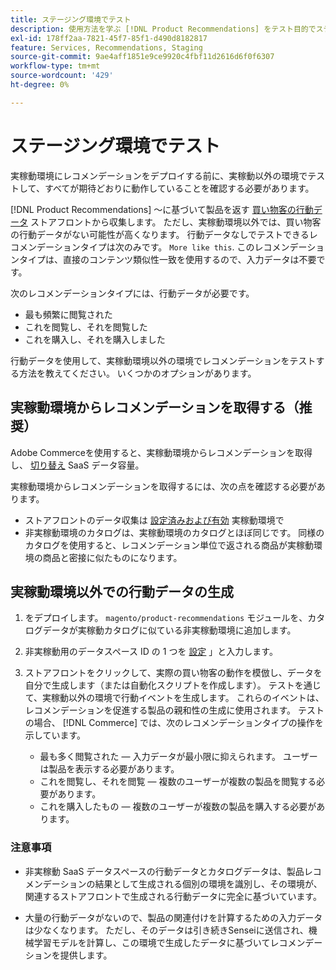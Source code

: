 ```yaml
---
title: ステージング環境でテスト
description: 使用方法を学ぶ [!DNL Product Recommendations] をテスト目的でステージング環境の実稼動環境から削除します。
exl-id: 178ff2aa-7821-45f7-85f1-d490d8182817
feature: Services, Recommendations, Staging
source-git-commit: 9ae4aff1851e9ce9920c4fbf11d2616d6f0f6307
workflow-type: tm+mt
source-wordcount: '429'
ht-degree: 0%

---
```


# ステージング環境でテスト

実稼動環境にレコメンデーションをデプロイする前に、実稼動以外の環境でテストして、すべてが期待どおりに動作していることを確認する必要があります。

[!DNL Product Recommendations] ～に基づいて製品を返す [買い物客の行動データ](behavioral-data.md) ストアフロントから収集します。 ただし、実稼動環境以外では、買い物客の行動データがない可能性が高くなります。 行動データなしでテストできるレコメンデーションタイプは次のみです。 `More like this`. このレコメンデーションタイプは、直接のコンテンツ類似性一致を使用するので、入力データは不要です。

次のレコメンデーションタイプには、行動データが必要です。

- 最も頻繁に閲覧された
- これを閲覧し、それを閲覧した
- これを購入し、それを購入しました

行動データを使用して、実稼動環境以外の環境でレコメンデーションをテストする方法を教えてください。 いくつかのオプションがあります。

## 実稼動環境からレコメンデーションを取得する（推奨）

Adobe Commerceを使用すると、実稼動環境からレコメンデーションを取得し、 [切り替え](settings.md) SaaS データ容量。

実稼動環境からレコメンデーションを取得するには、次の点を確認する必要があります。

- ストアフロントのデータ収集は [設定済みおよび有効](install-configure.md) 実稼動環境で
- 非実稼動環境のカタログは、実稼動環境のカタログとほぼ同じです。 同様のカタログを使用すると、レコメンデーション単位で返される商品が実稼動環境の商品と密接に似たものになります。

## 実稼動環境以外での行動データの生成

1. をデプロイします。 `magento/product-recommendations` モジュールを、カタログデータが実稼動カタログに似ている非実稼動環境に追加します。

1. 非実稼動用のデータスペース ID の 1 つを [設定](https://experienceleague.adobe.com/docs/commerce-admin/config/services/saas.html) 」と入力します。

1. ストアフロントをクリックして、実際の買い物客の動作を模倣し、データを自分で生成します（または自動化スクリプトを作成します）。 テストを通じて、実稼動以外の環境で行動イベントを生成します。 これらのイベントは、レコメンデーションを促進する製品の親和性の生成に使用されます。 テストの場合、 [!DNL Commerce] では、次のレコメンデーションタイプの操作を示しています。

   - 最も多く閲覧された — 入力データが最小限に抑えられます。 ユーザーは製品を表示する必要があります。
   - これを閲覧し、それを閲覧 — 複数のユーザーが複数の製品を閲覧する必要があります。
   - これを購入したもの — 複数のユーザーが複数の製品を購入する必要があります。

### 注意事項

- 非実稼動 SaaS データスペースの行動データとカタログデータは、製品レコメンデーションの結果として生成される個別の環境を識別し、その環境が、関連するストアフロントで生成される行動データに完全に基づいています。

- 大量の行動データがないので、製品の関連付けを計算するための入力データは少なくなります。 ただし、そのデータは引き続きSenseiに送信され、機械学習モデルを計算し、この環境で生成したデータに基づいてレコメンデーションを提供します。
